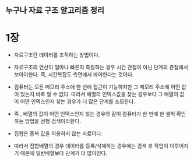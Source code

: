 ## **누구나 자료 구조 알고리즘 정리**

# **1장**

- 자료구조란 데이터를 조직하는 방법이다.
- 자료구조의 연산이 얼마나 빠른지 측정하는 경우 시간 관점이 아닌 단계의 관점에서 보아야한다. 즉, 시간복잡도 측면에서 봐야한다는 것이다.
- 컴퓨터는 모든 메모리 주소에 한 번에 접근이 가능하지만 그 메모리 주소에 어떤 값이 있는지 바로 알 수 없다. 따라서 배열의 인덱스값을 찾는 경우보다 그 배열의 값이 어떤 인덱스인지 찾는 경우가 더 많은 단계를 소모한다.
- 즉 , 배열의 값이 어떤 인덱스인지 찾는 경우와 같이 컴퓨터가 한 번에 한 셀씩 확인하는 방법을 선형 검색이라한다.

- 집합은 중복 값을 허용하지 않는 자료이다.
- 따라서 집합배열의 경우 데이터를 등록/삭제하는 경우에는 검색 후 작업이 이루어지기 때문에 일반배열보다 단계가 더 많아진다.

